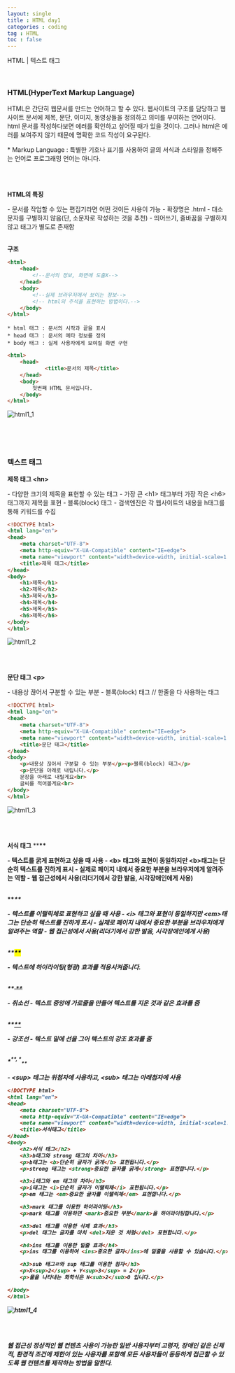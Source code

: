 ```yaml
---
layout: single
title : HTML day1
categories : coding
tag : HTML
toc : false
---
```


HTML | 텍스트 태그

<br>

### HTML(HyperText Markup Language)

HTML은 간단히 웹문서를 만드는 언어하고 할 수 있다. 웹사이트의 구조를 담당하고 웹사이트 문서에 제목, 문단, 이미지, 동영상들을 정의하고 의미를 부여하는 언어이다. html 문서를 작성하다보면 에러를 확인하고 싶어질 때가 있을 것이다. 그러나 html은 에러를 보여주지 않기 때문에 명확한 코드 작성이 요구된다. 

\* Markup Language : 특별한 기호나 표기를 사용하여 글의 서식과 스타일을 정해주는 언어로 프로그래밍 언어는 아니다.

<br>
<br>

**HTML의 특징**

\- 문서를 작업할 수 있는 편집기라면 어떤 것이든 사용이 가능
\- 확장명은 .html 
\- 대소문자를 구별하지 않음(단, 소문자로 작성하는 것을 추천)
\- 띄어쓰기, 줄바꿈을 구별하지않고 태그가 별도로 존재함
<br>
<br>

**구조**

```html
<html>
	<head>
		<!--문서의 정보, 화면에 도출X-->
	</head>
	<body>
		<!--실제 브라우저에서 보이는 정보-->
        <!-- html의 주석을 표현하는 방법이다.-->
	</body>
</html>
```

```
* html 태그 : 문서의 시작과 끝을 표시
* head 태그 : 문서의 메타 정보를 정의
* body 태그 : 실제 사용자에게 보여질 화면 구현
```

```html
<html>
    <head>
            <title>문서의 제목</title>
    </head>
    <body>
        첫번째 HTML 문서입니다.
    </body>
</html>
```

![html1_1](https://github.com/YUNCHANYEONG/YUNCHANYEONG.github.io/blob/master/assets/images/coding_img/html1_1.JPG?raw=true)

<br>
<br>
<br>

### 텍스트 태그

**제목 태그 \<hn>**

\- 다양한 크기의 제목을 표현할 수 있는 태그
\- 가장 큰 \<h1> 태그부터 가장 작은 \<h6>태그까지 제목을 표현
\- 블록(block) 태그
\- 검색엔진은 각 웹사이트의 내용을 h태그를 통해 키워드를 수집
<br>

```html
<!DOCTYPE html>
<html lang="en">
<head>
    <meta charset="UTF-8">
    <meta http-equiv="X-UA-Compatible" content="IE=edge">
    <meta name="viewport" content="width=device-width, initial-scale=1.0">
    <title>제목 태그</title>
</head>
<body>
    <h1>제목</h1>
    <h2>제목</h2>
    <h3>제목</h3>
    <h4>제목</h4>
    <h5>제목</h5>
    <h6>제목</h6>
</body>
</html>
```

![html1_2](https://github.com/YUNCHANYEONG/YUNCHANYEONG.github.io/blob/master/assets/images/coding_img/html1_2.JPG?raw=true)

<br>
<br>

**문단 태그 \<p>**

\- 내용상 끊어서 구분할 수 있는 부분
\- 블록(block) 태그 // 한줄을 다 사용하는 태그

```html
<!DOCTYPE html>
<html lang="en">
<head>
    <meta charset="UTF-8">
    <meta http-equiv="X-UA-Compatible" content="IE=edge">
    <meta name="viewport" content="width=device-width, initial-scale=1.0">
    <title>문단 태그</title>
</head>
<body>
    <p>내용상 끊어서 구분할 수 있는 부분</p><p>블록(block) 태그</p>
    <p>문단을 아래로 내립니다.</p>
    문장을 아래로 내릴게요<br>
    글씨를 적어볼게요<br>
</body>
</html>
```

![html1_3](https://github.com/YUNCHANYEONG/YUNCHANYEONG.github.io/blob/master/assets/images/coding_img/html1_3.JPG?raw=true)

<br>
<br>


**서식 태그**
\**<strong>**

\- 텍스트를 굵게 표현하고 싶을 때 사용
\- \<b> 태그와 표현이 동일하지만 \<b>태그는 단순히 텍스트를 진하게 표시
\- 실제로 페이지 내에서 중요한 부분을 브라우저에게 알려주는 역할
\- 웹 접근성에서 사용(리더기에서 강한 발음, 시각장애인에게 사용)
<br>
<br>

\**<em>**

\- 텍스트를 이탤릭체로 표현하고 싶을 때 사용
\- \<i> 태그와 표현이 동일하지만 \<em>태그는 단순히 텍스트를 진하게 표시
\- 실제로 페이지 내에서 중요한 부분을 브라우저에게 알려주는 역할
\- 웹 접근성에서 사용(리더기에서 강한 발음, 시각장애인에게 사용)
<br>
<br>

\**<mark>**

\- 텍스트에 하이라이팅(형광) 효과를 적용시켜줍니다.
<br>
<br>

\**<del> **

\- 취소선
\- 텍스트 중앙에 가로줄을 만들어 텍스트를 지운 것과 같은 효과를 줌
<br>
<br>

\**<ins>**

\- 강조선
\- 텍스트 밑에 선을 그어 텍스트의 강조 효과를 줌
<br>
<br>

\**<sup>**, \**<sub>**

\- \<sup> 태그는 위첨자에 사용하고, \<sub> 태그는 아래첨자에 사용
<br>


```html
<!DOCTYPE html>
<html lang="en">
<head>
    <meta charset="UTF-8">
    <meta http-equiv="X-UA-Compatible" content="IE=edge">
    <meta name="viewport" content="width=device-width, initial-scale=1.0">
    <title>서식태그</title>
</head>
<body>
    <h2>서식 태그</h2>
    <h3>b태그와 strong 태그의 차이</h3>
    <p>b태그는 <b>단순히 글자가 굵게</b> 표현됩니다.</p>
    <p>strong 태그는 <strong>중요한 글자를 굵게</strong> 표현합니다.</p>

    <h3>i태그와 em 태그의 차이</h3>
    <p>i태그는 <i>단순히 글자가 이탤릭체</i> 표현됩니다.</p>
    <p>em 태그는 <em>중요한 글자를 이탤릭체</em> 표현합니다.</p>

    <h3>mark 태그를 이용한 하이라이팅</h3>
    <p>mark 태그를 이용하면 <mark>중요한 부분</mark>을 하이라이팅합니다.</p>

    <h3>del 태그를 이용한 삭제 효과</h3>
    <p>del 태그는 글자를 마치 <del>지운 것 처럼</del> 표현합니다.</p>

    <h4>ins 태그를 이용한 밑줄 효과</h4>
    <p>ins 태그를 이용하여 <ins>중요한 글자</ins>에 밑줄을 사용할 수 있습니다.</p>

    <h3>sub 태그ㄹ와 sup 태그를 이용한 첨자</h3>
    <p>X<sup>2</sup> + Y<sup>3</sup> = Z</p>
    <p>물을 나타내는 화학식은 H<sub>2</sub>O 입니다.</p>

</body>
</html>
```

![html1_4](https://github.com/YUNCHANYEONG/YUNCHANYEONG.github.io/blob/master/assets/images/coding_img/html1_4.JPG?raw=true)

<br>
<br>

**웹 접근성**
정상적인 웹 컨텐츠 사용이 가능한 일반 사용자부터 고령자, 장애인 같은 신체적, 환경적 조건에 제한이 있는 사용자를 포함해 모든 사용자들이 동등하게 접근할 수 있도록 웹 컨텐츠를 제작하는 방법을 말한다.

